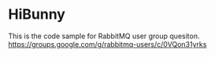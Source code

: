# HiBunny

This is the code sample for RabbitMQ user group quesiton. 
https://groups.google.com/g/rabbitmq-users/c/0VQon31yrks
